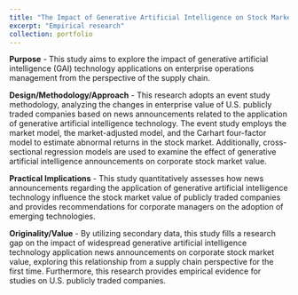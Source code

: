 ```yaml
---
title: "The Impact of Generative Artificial Intelligence on Stock Market Reaction An Empirical Study of Listed Companies in the United States - second version(1)"
excerpt: "Empirical research"
collection: portfolio
---
```


**Purpose** - This study aims to explore the impact of generative artificial intelligence (GAI) technology applications on enterprise operations management from the perspective of the supply chain.

**Design/Methodology/Approach** - This research adopts an event study methodology, analyzing the changes in enterprise value of U.S. publicly traded companies based on news announcements related to the application of generative artificial intelligence technology. The event study employs the market model, the market-adjusted model, and the Carhart four-factor model to estimate abnormal returns in the stock market. Additionally, cross-sectional regression models are used to examine the effect of generative artificial intelligence announcements on corporate stock market value.

**Practical Implications** - This study quantitatively assesses how news announcements regarding the application of generative artificial intelligence technology influence the stock market value of publicly traded companies and provides recommendations for corporate managers on the adoption of emerging technologies.

**Originality/Value** - By utilizing secondary data, this study fills a research gap on the impact of widespread generative artificial intelligence technology application news announcements on corporate stock market value, exploring this relationship from a supply chain perspective for the first time. Furthermore, this research provides empirical evidence for studies on U.S. publicly traded companies.
